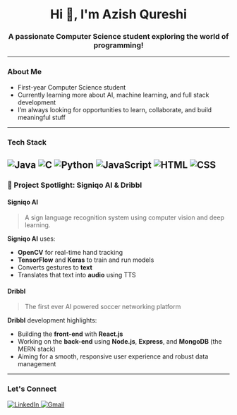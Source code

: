 <h1 align="center">Hi 👋, I'm Azish Qureshi</h1>
<h3 align="center">A passionate Computer Science student exploring the world of programming!</h3>

---

### About Me

- First-year Computer Science student
- Currently learning more about AI, machine learning, and full stack development
- I’m always looking for opportunities to learn, collaborate, and build meaningful stuff

---

### Tech Stack

![Java](https://img.shields.io/badge/-Java-007396?style=for-the-badge&logo=java&logoColor=white)
![C](https://img.shields.io/badge/-C-00599C?style=for-the-badge&logo=c&logoColor=white)
![Python](https://img.shields.io/badge/-Python-3776AB?style=for-the-badge&logo=python&logoColor=white)
![JavaScript](https://img.shields.io/badge/-JavaScript-F7DF1E?style=for-the-badge&logo=javascript&logoColor=black)
![HTML](https://img.shields.io/badge/-HTML5-E34F26?style=for-the-badge&logo=html5&logoColor=white)
![CSS](https://img.shields.io/badge/-CSS3-1572B6?style=for-the-badge&logo=css3&logoColor=white)
---

### 📌 Project Spotlight: Signiqo AI & Dribbl

#### **Signiqo AI**

> A sign language recognition system using computer vision and deep learning.

<p align="center"></p>

**Signiqo AI** uses:  
- **OpenCV** for real-time hand tracking  
- **TensorFlow** and **Keras** to train and run models  
- Converts gestures to **text**  
- Translates that text into **audio** using TTS  

#### **Dribbl**

> The first ever AI powered soccer networking platform

**Dribbl** development highlights:  
- Building the **front-end** with **React.js**  
- Working on the **back-end** using **Node.js**, **Express**, and **MongoDB** (the MERN stack)  
- Aiming for a smooth, responsive user experience and robust data management  

---

### Let's Connect

<p>
  <a href="https://www.linkedin.com/in/azishq/" target="_blank">
    <img alt="LinkedIn" src="https://img.shields.io/badge/LinkedIn-blue?style=for-the-badge&logo=linkedin&logoColor=white" />
  </a>
  <a href="mailto:435azishqureshi@gmail.com">
    <img alt="Gmail" src="https://img.shields.io/badge/Gmail-red?style=for-the-badge&logo=gmail&logoColor=white" />
  </a>
</p>
